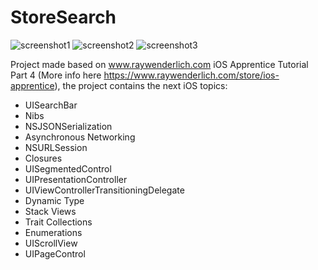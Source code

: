 # StoreSearch

![screenshot1](https://cloud.githubusercontent.com/assets/6619034/14763874/793bc74c-0969-11e6-81da-e1d29df76f0d.png)
![screenshot2](https://cloud.githubusercontent.com/assets/6619034/14763875/793d8c30-0969-11e6-8aba-550688936c2f.png)
![screenshot3](https://cloud.githubusercontent.com/assets/6619034/14763876/7941266a-0969-11e6-9e8c-e618af5175d9.png)

Project made based on www.raywenderlich.com iOS Apprentice Tutorial Part 4 (More info here https://www.raywenderlich.com/store/ios-apprentice), the project contains the next iOS topics:

- UISearchBar
- Nibs
- NSJSONSerialization
- Asynchronous Networking
- NSURLSession
- Closures
- UISegmentedControl
- UIPresentationController
- UIViewControllerTransitioningDelegate
- Dynamic Type
- Stack Views
- Trait Collections
- Enumerations
- UIScrollView
- UIPageControl

